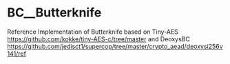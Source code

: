 # BC__Butterknife

Reference Implementation of Butterknife based on Tiny-AES https://github.com/kokke/tiny-AES-c/tree/master and DeoxysBC https://github.com/jedisct1/supercop/tree/master/crypto_aead/deoxysi256v141/ref

